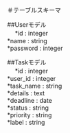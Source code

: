 ＃テーブルスキーマ  

  ##Userモデル  
　  *id : integer  
    *name : string  
    *password : integer  
    
  ##Taskモデル  
　  *id : integer  
    *user_id : integer  
    *task_name : string  
    *details : text  
    *deadline : date  
    *status : string  
    *priority : string  
    *label : string  

